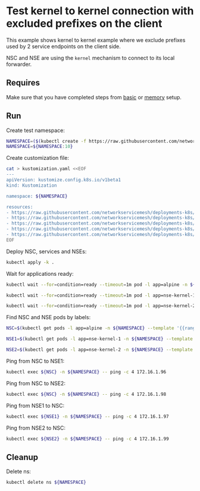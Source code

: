 # Test kernel to kernel connection with excluded prefixes on the client

This example shows kernel to kernel example where we exclude prefixes used by 2 service endpoints on the client side. 

NSC and NSE are using the `kernel` mechanism to connect to its local forwarder.

## Requires

Make sure that you have completed steps from [basic](../../basic) or [memory](../../memory) setup.

## Run

Create test namespace:
```bash
NAMESPACE=($(kubectl create -f https://raw.githubusercontent.com/networkservicemesh/deployments-k8s/f47a4d6ae4b04409e07a22df1cb5b14e09cc7cfe/examples/use-cases/namespace.yaml)[0])
NAMESPACE=${NAMESPACE:10}
```

Create customization file:
```bash
cat > kustomization.yaml <<EOF
---
apiVersion: kustomize.config.k8s.io/v1beta1
kind: Kustomization

namespace: ${NAMESPACE}

resources:
- https://raw.githubusercontent.com/networkservicemesh/deployments-k8s/f47a4d6ae4b04409e07a22df1cb5b14e09cc7cfe/examples/features/exclude-prefixes-client/test-client.yaml
- https://raw.githubusercontent.com/networkservicemesh/deployments-k8s/f47a4d6ae4b04409e07a22df1cb5b14e09cc7cfe/examples/features/exclude-prefixes-client/nsm-service-1.yaml
- https://raw.githubusercontent.com/networkservicemesh/deployments-k8s/f47a4d6ae4b04409e07a22df1cb5b14e09cc7cfe/examples/features/exclude-prefixes-client/nsm-service-2.yaml
- https://raw.githubusercontent.com/networkservicemesh/deployments-k8s/f47a4d6ae4b04409e07a22df1cb5b14e09cc7cfe/examples/features/exclude-prefixes-client/nse-kernel-1.yaml
- https://raw.githubusercontent.com/networkservicemesh/deployments-k8s/f47a4d6ae4b04409e07a22df1cb5b14e09cc7cfe/examples/features/exclude-prefixes-client/nse-kernel-2.yaml
EOF
```

Deploy NSC, services and NSEs:
```bash
kubectl apply -k .
```

Wait for applications ready:
```bash
kubectl wait --for=condition=ready --timeout=1m pod -l app=alpine -n ${NAMESPACE}
```
```bash
kubectl wait --for=condition=ready --timeout=1m pod -l app=nse-kernel-1 -n ${NAMESPACE}
```
```bash
kubectl wait --for=condition=ready --timeout=1m pod -l app=nse-kernel-2 -n ${NAMESPACE}
```

Find NSC and NSE pods by labels:
```bash
NSC=$(kubectl get pods -l app=alpine -n ${NAMESPACE} --template '{{range .items}}{{.metadata.name}}{{"\n"}}{{end}}')
```
```bash
NSE1=$(kubectl get pods -l app=nse-kernel-1 -n ${NAMESPACE} --template '{{range .items}}{{.metadata.name}}{{"\n"}}{{end}}')
```
```bash
NSE2=$(kubectl get pods -l app=nse-kernel-2 -n ${NAMESPACE} --template '{{range .items}}{{.metadata.name}}{{"\n"}}{{end}}')
```

Ping from NSC to NSE1:
```bash
kubectl exec ${NSC} -n ${NAMESPACE} -- ping -c 4 172.16.1.96
```

Ping from NSC to NSE2:
```bash
kubectl exec ${NSC} -n ${NAMESPACE} -- ping -c 4 172.16.1.98
```

Ping from NSE1 to NSC:
```bash
kubectl exec ${NSE1} -n ${NAMESPACE} -- ping -c 4 172.16.1.97
```

Ping from NSE2 to NSC:
```bash
kubectl exec ${NSE2} -n ${NAMESPACE} -- ping -c 4 172.16.1.99
```

## Cleanup

Delete ns:
```bash
kubectl delete ns ${NAMESPACE}
```

